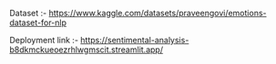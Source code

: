 Dataset :- https://www.kaggle.com/datasets/praveengovi/emotions-dataset-for-nlp


Deployment link :- https://sentimental-analysis-b8dkmckueoezrhlwgmscit.streamlit.app/
